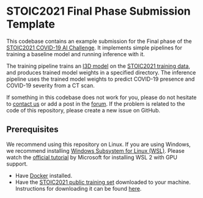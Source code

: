 # STOIC2021 Final Phase Submission Template

This codebase contains an example submission for the Final phase of the [STOIC2021 COVID-19 AI Challenge](https://stoic2021.grand-challenge.org/). It implements simple pipelines for training a baseline model and running inference with it. 

The training pipeline trains an [I3D model](https://github.com/hassony2/kinetics_i3d_pytorch) on the [STOIC2021 training data](https://registry.opendata.aws/stoic2021-training/), and produces trained model weights in a specified directory. The inference pipeline uses the trained model weights to predict COVID-19 presence and COVID-19 severity from a CT scan. 

If something in this codebase does not work for you, please do not hesitate to [contact us](mailto:luuk.boulogne@radboudumc.nl) or add a post in the [forum](https://grand-challenge.org/forums/forum/stoic2021-602/). If the problem is related to the code of this repository, please create a new issue on GitHub.

<a id="prerequisites"></a>
## Prerequisites
We recommend using this repository on Linux. If you are using Windows, we recommend installing [Windows Subsystem for Linux (WSL)](https://docs.microsoft.com/en-us/windows/wsl/install). Please watch the [official tutorial](https://www.youtube.com/watch?v=PdxXlZJiuxA) by Microsoft for installing WSL 2 with GPU support.

* Have [Docker](https://www.docker.com/get-started) installed.
* Have the [STOIC2021 public training set](https://registry.opendata.aws/stoic2021-training/) downloaded to your machine. Instructions for downloading it can be found [here](https://stoic2021.grand-challenge.org/stoic-db/).

